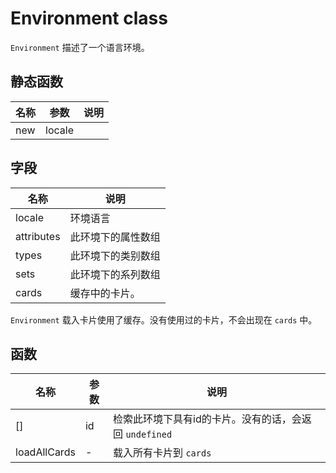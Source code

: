 # Environment class
`Environment` 描述了一个语言环境。

## 静态函数
名称|参数|说明
---|---|---
new|locale|

## 字段
名称|说明
----|----
locale|环境语言
attributes|此环境下的属性数组
types|此环境下的类别数组
sets|此环境下的系列数组
cards|缓存中的卡片。

`Environment` 载入卡片使用了缓存。没有使用过的卡片，不会出现在 `cards` 中。

## 函数
名称|参数|说明
----|----|----
[]|id|检索此环境下具有id的卡片。没有的话，会返回 `undefined`
loadAllCards|-|载入所有卡片到 `cards`